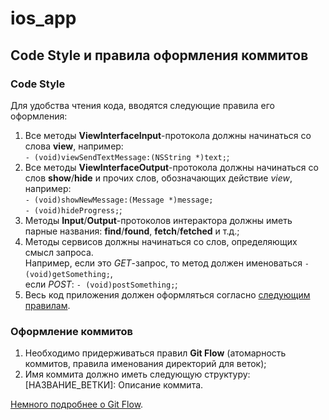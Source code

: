 # ios_app
## Code Style и правила оформления коммитов

### Code Style

Для удобства чтения кода, вводятся следующие правила его оформления:

1. Все методы **ViewInterfaceInput**-протокола должны начинаться со слова **view**, например:   
    `- (void)viewSendTextMessage:(NSString *)text;`;
2. Все методы **ViewInterfaceOutput**-протокола должны начинаться со слов **show**/**hide** и прочих слов,
  обозначающих действие *view*, например:  
    `- (void)showNewMessage:(Message *)message;`  
    `- (void)hideProgress;`;
3. Методы **Input**/**Output**-протоколов интерактора должны иметь парные названия: **find**/**found**, **fetch**/**fetched** и т.д.; 
4. Методы сервисов должны начинаться со слов, определяющих смысл запроса.  
  Например, если это *GET*-запрос, то метод должен именоваться `- (void)getSomething;`,  
  если *POST*: `- (void)postSomething;`;
5. Весь код приложения должен оформляться согласно [следующим правилам](https://github.com/NYTimes/objective-c-style-guide).

### Оформление коммитов

1. Необходимо придерживаться правил **Git Flow** (атомарность коммитов, правила именования директорий для веток);
2. Имя коммита должно иметь следующую структуру:  
    [НАЗВАНИЕ_ВЕТКИ]: Описание коммита.

[Немного подробнее о Git Flow](https://internetdevels.ru/blog/git-flow-model).

